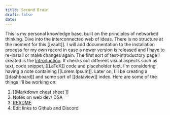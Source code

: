 ```yaml
---
title: Second Brain
draft: false
date:
---
```



This is my personal knowledge base, built on the principles of networked thinking. Dive into the interconnected web of ideas. There is no structure at the moment for this [[vault]]. I will add documentation to the installation process for my own record in case a newer version is released and I have to re-install or make changes again. The first sort of test-introductory page I created is the [Introduction](Introduction.md). It checks out different visual aspects such as text, code snippet, [[LaTeX]] code and placeholder text. I'm considering having a note containing [[Lorem Ipsum]]. Later on, I'll be creating a [[dashboard]] and some sort of [[dataview]] index. Here are some of the things I'll be working on:
1. [[Markdown cheat sheet ]]
2. Notes on web dev/ DSA 
3. [README](README.md)
4. Edit links to Github and Discord

